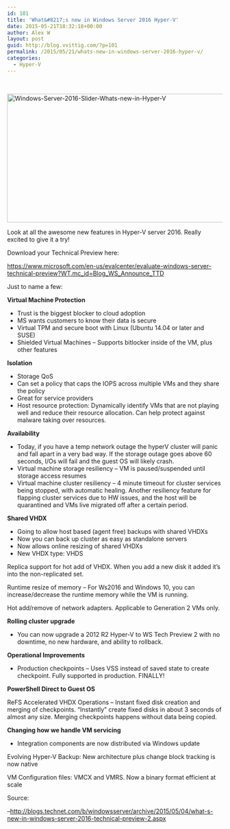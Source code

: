 ```yaml
---
id: 101
title: 'What&#8217;s new in Windows Server 2016 Hyper-V'
date: 2015-05-21T18:32:18+00:00
author: Alex W
layout: post
guid: http://blog.vvittig.com/?p=101
permalink: /2015/05/21/whats-new-in-windows-server-2016-hyper-v/
categories:
  - Hyper-V
---
```

&nbsp;

[<img class="aligncenter size-full wp-image-103" src="http://blog.vvittig.com/wp-content/uploads/2015/05/Windows-Server-2016-Slider-Whats-new-in-Hyper-V.png" alt="Windows-Server-2016-Slider-Whats-new-in-Hyper-V" width="962" height="300" srcset="https://blog.vvittig.com/wp-content/uploads/2015/05/Windows-Server-2016-Slider-Whats-new-in-Hyper-V.png 962w, https://blog.vvittig.com/wp-content/uploads/2015/05/Windows-Server-2016-Slider-Whats-new-in-Hyper-V-300x94.png 300w, https://blog.vvittig.com/wp-content/uploads/2015/05/Windows-Server-2016-Slider-Whats-new-in-Hyper-V-960x299.png 960w" sizes="(max-width: 962px) 100vw, 962px" />](http://blog.vvittig.com/wp-content/uploads/2015/05/Windows-Server-2016-Slider-Whats-new-in-Hyper-V.png)

Look at all the awesome new features in Hyper-V server 2016. Really excited to give it a try!

Download your Technical Preview here:
  
<a href="https://www.microsoft.com/en-us/evalcenter/evaluate-windows-server-technical-preview?WT.mc_id=Blog_WS_Announce_TTD" target="_blank">https://www.microsoft.com/en-us/evalcenter/evaluate-windows-server-technical-preview?WT.mc_id=Blog_WS_Announce_TTD</a>

Just to name a few:

**Virtual Machine Protection**

  * Trust is the biggest blocker to cloud adoption
  * MS wants customers to know their data is secure
  * Virtual TPM and secure boot with Linux (Ubuntu 14.04 or later and SUSE)
  * Shielded Virtual Machines – Supports bitlocker inside of the VM, plus other features

**Isolation**

  * Storage QoS
  * Can set a policy that caps the IOPS across multiple VMs and they share the policy
  * Great for service providers
  * Host resource protection: Dynamically identify VMs that are not playing well and reduce their resource allocation. Can help protect against malware taking over resources.

**Availability**

  * Today, if you have a temp network outage the hyperV cluster will panic and fall apart in a very bad way. If the storage outage goes above 60 seconds, I/Os will fail and the guest OS will likely crash.
  * Virtual machine storage resiliency – VM is paused/suspended until storage access resumes
  * Virtual machine cluster resiliency – 4 minute timeout for cluster services being stopped, with automatic healing. Another resiliency feature for flapping cluster services due to HW issues, and the host will be quarantined and VMs live migrated off after a certain period.

**Shared VHDX**

  * Going to allow host based (agent free) backups with shared VHDXs
  * Now you can back up cluster as easy as standalone servers
  * Now allows online resizing of shared VHDXs
  * New VHDX type: VHDS

Replica support for hot add of VHDX. When you add a new disk it added it’s into the non-replicated set.

Runtime resize of memory – For Ws2016 and Windows 10, you can increase/decrease the runtime memory while the VM is running.

Hot add/remove of network adapters. Applicable to Generation 2 VMs only.

**Rolling cluster upgrade**

  * You can now upgrade a 2012 R2 Hyper-V to WS Tech Preview 2 with no downtime, no new hardware, and ability to rollback.

**Operational Improvements**

  * Production checkpoints – Uses VSS instead of saved state to create checkpoint. Fully supported in production. FINALLY!

**PowerShell Direct to Guest OS**

ReFS Accelerated VHDX Operations – Instant fixed disk creation and merging of checkpoints. “Instantly” create fixed disks in about 3 seconds of almost any size. Merging checkpoints happens without data being copied.

**Changing how we handle VM servicing**

  * Integration components are now distributed via Windows update

Evolving Hyper-V Backup: New architecture plus change block tracking is now native

VM Configuration files: VMCX and VMRS. Now a binary format efficient at scale

Source:
  
&#8211;<a href="http://blogs.technet.com/b/windowsserver/archive/2015/05/04/what-s-new-in-windows-server-2016-technical-preview-2.aspx" target="_blank">http://blogs.technet.com/b/windowsserver/archive/2015/05/04/what-s-new-in-windows-server-2016-technical-preview-2.aspx</a>